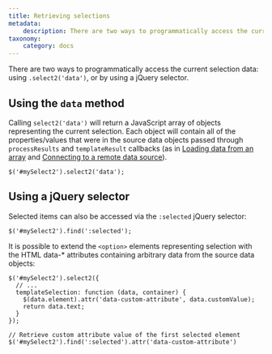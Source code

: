 ```yaml
---
title: Retrieving selections
metadata:
    description: There are two ways to programmatically access the current selection data: using `.select2('data')`, or by using a jQuery selector.
taxonomy:
    category: docs
---
```


There are two ways to programmatically access the current selection data: using `.select2('data')`, or by using a jQuery selector.

## Using the `data` method

Calling `select2('data')` will return a JavaScript array of objects representing the current selection. Each object will contain all of the properties/values that were in the source data objects passed through `processResults` and `templateResult` callbacks (as in <a href="#data">Loading data from an array</a> and <a href="#ajax">Connecting to a remote data source</a>).

```
$('#mySelect2').select2('data');
```

## Using a jQuery selector

Selected items can also be accessed via the `:selected` jQuery selector:

```
$('#mySelect2').find(':selected');
```

It is possible to extend the `<option>` elements representing selection with the HTML data-* attributes containing arbitrary data from the source data objects:

```
$('#mySelect2').select2({
  // ...
  templateSelection: function (data, container) {
    $(data.element).attr('data-custom-attribute', data.customValue);
    return data.text;
  }
});

// Retrieve custom attribute value of the first selected element
$('#mySelect2').find(':selected').attr('data-custom-attribute')
```
